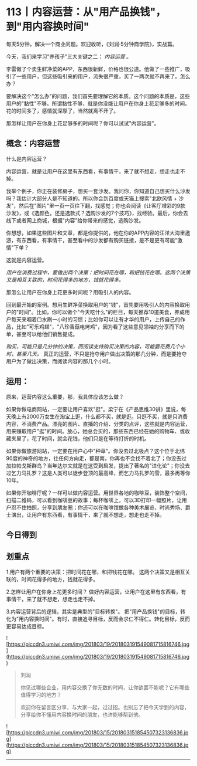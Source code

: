 # 113丨内容运营：从"用产品换钱"，到"用内容换时间"

每天5分钟，解决一个商业问题。欢迎收听，《刘润·5分钟商学院》，实战篇。

今天，我们来学习"养孩子"三大关键之二： *内容运营* 。

李雷做了个卖生鲜净菜的APP，东西很新鲜，价格也很公道。他做了一些推广，吸引了一些用户，但这些吸引来的用户，流失很严重，买了一两次就不再来了。怎么办？

要解决这个"怎么办"的问题，我们首先要理解它的本质。这个问题的本质是，这些用户的"黏性"不够。所谓黏性不够，就是你没能让用户在你身上花足够多的时间。花的时间多了，感情就深厚了，当然就离不开了。

那怎样让用户在你身上花足够多的时间呢？你可以试试"内容运营"。

## 概念：内容运营

什么是内容运营？

内容运营，就是让用户在这里有东西看，有事情干，来了就不想走，想走也走不掉。

我举个例子，你正在装修房子，想买一套沙发。我问你，你知道自己想买什么沙发吗？我估计大部分人是不知道的。所以你会到百度或天猫上搜索"北欧风情 + 沙发"，然后在"图片"里一页一页往下翻，找感觉；你也会阅读《让客厅增彩的9款沙发》，或《选颜色，还是选款式？选购沙发的7个技巧》，找经验。最后，你会去线下或者网上商城，根据"内容"给你带来的感觉，选购沙发。

你想想，如果这些图片和文章，都是你提供的，他在你的APP内容的汪洋大海里遨游，有东西看，有事情干，甚至看中的沙发都有购买链接，是不是更有可能"激情"下单？

这就是内容运营。

 *用户在消费过程中，要做出两个决策：把时间花在哪，和把钱花在哪。这两个决策又是相互关联的，时间花得多的地方，钱就花得多。*

那怎么让用户在你身上花更多时间呢？用吸引人的内容。

回到最开始的案例。想用生鲜净菜换取用户的"钱"，首先要用吸引人的内容换取用户的"时间"。比如，你可以做个"今天吃什么"的栏目，每天推荐10道美食，养成用户每天来咽着口水刷一小时的习惯；比如你可以让有才华的用户，上传自己的作品，比如"可乐鸡翅"，"八珍香菇电烤鸡"，因为看了这些意见领袖的分享而下的单，甚至可以给他们销售提成。

 *购买，可能只是几分钟的决策，而阅读支持购买决策的内容，可能要花费几个小时，甚至几天。* 真正的运营，不只是抢夺用户做出决策的那几分钟，而是要抢夺用户为了做出决策，而阅读内容的那几个小时。

## 运用：

原来，运营内容这么重要，那，我具体应该怎么做？

如果你做电商网站，一定要让用户喜欢"逛"。梁宁在《产品思维30讲》里说，每天晚上有2000万女生在淘宝上逛，什么都不买，就是逛。只逛不买，就是只消费内容，不消费产品。漂亮的图片、直播的介绍、分类的点评，这些就是内容运营，用来赚取用户"逛"的时间。放心，她总会买的，那些东西已经在她的购物车、或收藏夹里了，花了时间，就会花钱，他们只是在等待打折的时机。

如果你做旅游网站，一定要在用户心中"种草"。你没去过北极点？这个位于北纬90度的神奇的地方，往任何方向走，都是南，你再也不会找不着北了；你没去过加拉帕戈斯群岛？当年达尔文就是在这受到启发，提出了著名的"进化论"；你没去过乞力马扎罗？这是人类可以徒步登顶的最高峰，而乞力马扎罗的雪，最多再等你10年。

如果你开咖啡厅呢？一样可以做内容运营。用世界各地的咖啡豆，装饰整个空间，扫描二维码，可以看到咖啡豆的故事；每杯咖啡上，可以3D打印一幅照片，让用户忍不住拍照，分享到朋友圈；你还可以在咖啡馆做各种美术展览、时尚秀场、爵士演出，让用户有东西看，有事情干，来了就不想走，想走也走不掉。

## 今日得到

## 划重点

1.用户有两个重要的决策：把时间花在哪，和把钱花在哪。
这两个决策又是相互关联的，时间花得多的地方，钱就花得多。

2.怎样让用户在你身上花更多时间？
做好内容运营，让用户在这里有东西看，有事情干，来了就不想走，想走也走不掉。

3.内容运营背后的逻辑，其实是典型的"目标转换"。
把"用产品换钱"的目标，转化为"用内容换时间"。有时，直接追寻目标，反而会求仁不得仁。转化目标，反而更容易达成目标。

![https://piccdn3.umiwi.com/img/201803/19/201803191549081715816746.jpg](https://piccdn3.umiwi.com/img/201803/19/201803191549081715816746.jpg)

> 刘润
> 
> 你见过哪些企业，用内容交换了你无数的时间，让你欲罢不能呢？它有哪些值得学习的地方？
> 
> 欢迎你在留言区分享，与大家一起，过过招。也别忘了把今天学到的内容，分享给你不懂用内容换时间的朋友，也许能够帮到他。

![https://piccdn3.umiwi.com/img/201803/15/201803151854507323136836.jpg](https://piccdn3.umiwi.com/img/201803/15/201803151854507323136836.jpg)

---
